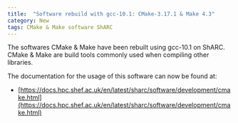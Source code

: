 ```yaml
---
title:  "Software rebuild with gcc-10.1: CMake-3.17.1 & Make 4.3"
category: New
tags: CMake & Make software ShARC
---
```


The softwares CMake & Make have been rebuilt using gcc-10.1 on ShARC. CMake & Make are build tools commonly used when compiling other libraries.

The documentation for the usage of this software can now be found at:

* [https://docs.hpc.shef.ac.uk/en/latest/sharc/software/development/cmake.html](https://docs.hpc.shef.ac.uk/en/latest/sharc/software/development/cmake.html)